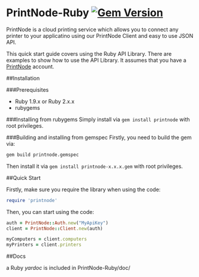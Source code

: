 # PrintNode-Ruby [![Gem Version](https://badge.fury.io/rb/printnode.svg)](http://badge.fury.io/rb/printnode)

PrintNode is a cloud printing service which allows you to connect any printer to your applicatino using our PrintNode Client and easy to use JSON API.

This quick start guide covers using the Ruby API Library. There are examples to show how to use the API Library. It assumes that you have a [PrintNode](https://www.printnode.com) account.

##Installation

###Prerequisites

* Ruby 1.9.x or Ruby 2.x.x
* rubygems

###Installing from rubygems
Simply install via `gem install printnode` with root privileges.

###Building and installing from gemspec
Firstly, you need to build the gem via:
```bash
gem build printnode.gemspec
```
Then install it via `gem install printnode-x.x.x.gem` with root privileges.

##Quick Start

Firstly, make sure you require the library when using the code:

```Ruby
require 'printnode'
```

Then, you can start using the code:

```Ruby
auth = PrintNode::Auth.new("MyApiKey")
client = PrintNode::Client.new(auth)

myComputers = client.computers
myPrinters = client.printers
```

##Docs

a Ruby *yardoc* is included in PrintNode-Ruby/doc/
